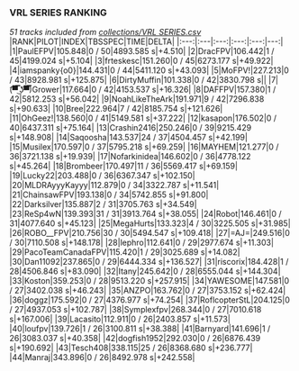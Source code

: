### VRL SERIES RANKING
*51 tracks included from [collections/VRL SERIES.csv](/collections/VRL%20SERIES.csv)*
|RANK|PILOT|INDEX|TBSSPEC|TIME|DELTA|
|:---:|:---|:---:|:---:|:---:|---:|
|1|PaulEFPV|105.848|0 / 50|4893.585 s|+4.510|
|2|DracFPV|106.442|1 / 45|4199.024 s|+5.104|
|3|frteskesc|151.260|0 / 45|6273.177 s|+49.922|
|4|iamspanky{o0}|144.431|0 / 44|5411.120 s|+43.093|
|5|MoFPV!|227.213|0 / 43|8928.981 s|+125.875|
|6|DirtyMuffin|101.338|0 / 42|3830.798 s||
|7|(͡▀̿̿ ͜ʖ͡▀̿̿)Grower|117.664|0 / 42|4153.537 s|+16.326|
|8|DAFFPV|157.380|1 / 42|5812.253 s|+56.042|
|9|NoahLikeTheArk|191.971|9 / 42|7296.838 s|+90.633|
|10|Bree|222.964|7 / 42|8185.754 s|+121.626|
|11|OhGeez!|138.560|0 / 41|5149.581 s|+37.222|
|12|kasapon|176.502|0 / 40|6437.311 s|+75.164|
|13|Crashin2416|250.246|0 / 39|9215.429 s|+148.908|
|14|Saqoosha|143.537|24 / 37|4504.457 s|+42.199|
|15|Musilex|170.597|0 / 37|5795.218 s|+69.259|
|16|MAYHEM|121.277|0 / 36|3721.138 s|+19.939|
|17|Nofarkinidea|146.602|0 / 36|4778.122 s|+45.264|
|18|Brombeer|170.497|11 / 36|5569.417 s|+69.159|
|19|Lucky22|203.488|0 / 36|6367.347 s|+102.150|
|20|MLDRAyyyKayyy|112.879|0 / 34|3322.787 s|+11.541|
|21|ChainsawFPV|193.138|0 / 34|5742.855 s|+91.800|
|22|Darksilver|135.887|2 / 31|3705.763 s|+34.549|
|23|ReSp4wN|139.393|31 / 31|3913.764 s|+38.055|
|24|Robot|146.461|0 / 31|4077.640 s|+45.123|
|25|MegaHurts|133.323|4 / 30|3225.505 s|+31.985|
|26|ROBO__FPV|210.756|30 / 30|5494.547 s|+109.418|
|27|=AJ=|249.516|0 / 30|7110.508 s|+148.178|
|28|lephro|112.641|0 / 29|2977.674 s|+11.303|
|29|PacoTeamCanadaFPV|115.420|1 / 29|3025.689 s|+14.082|
|30|Dan11092|237.865|0 / 29|6444.334 s|+136.527|
|31|riscorix|184.428|1 / 28|4506.846 s|+83.090|
|32|Itany|245.642|0 / 28|6555.044 s|+144.304|
|33|Koston|359.253|0 / 28|9513.220 s|+257.915|
|34|YAWESOME|147.581|0 / 27|3402.038 s|+46.243|
|35|ANZPO|163.762|0 / 27|3753.152 s|+62.424|
|36|doggz|175.592|0 / 27|4376.977 s|+74.254|
|37|RoflcopterStL|204.125|0 / 27|4937.053 s|+102.787|
|38|Symplexfpv|268.344|0 / 27|7010.618 s|+167.006|
|39|Lacasito|112.911|0 / 26|2403.857 s|+11.573|
|40|loufpv|139.726|1 / 26|3100.811 s|+38.388|
|41|Barnyard|141.696|1 / 26|3083.037 s|+40.358|
|42|dogfish1952|292.030|0 / 26|6876.439 s|+190.692|
|43|Tesch408|338.115|25 / 26|8368.680 s|+236.777|
|44|Manraj|343.896|0 / 26|8492.978 s|+242.558|
